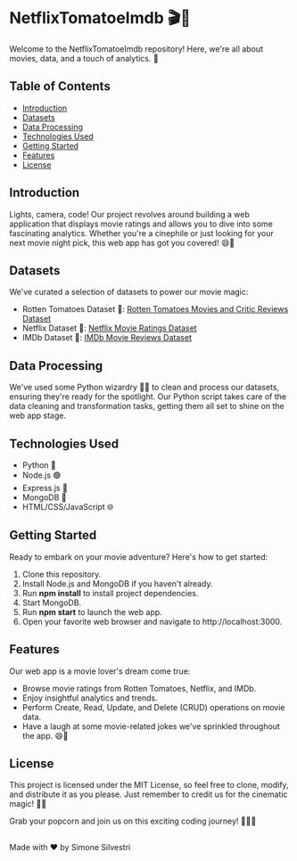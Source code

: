 
# NetflixTomatoeImdb 🎬🍿

Welcome to the NetflixTomatoeImdb repository! Here, we're all about movies, data, and a touch of analytics. 🎉

## Table of Contents

- [Introduction](#introduction)
- [Datasets](#datasets)
- [Data Processing](#data-processing)
- [Technologies Used](#technologies-used)
- [Getting Started](#getting-started)
- [Features](#features)
- [License](#license)

## Introduction

Lights, camera, code! Our project revolves around building a web application that displays movie ratings and allows you to dive into some fascinating analytics. Whether you're a cinephile or just looking for your next movie night pick, this web app has got you covered! 😄🍕

## Datasets

We've curated a selection of datasets to power our movie magic:

- Rotten Tomatoes Dataset 🍅: [Rotten Tomatoes Movies and Critic Reviews Dataset](https://www.kaggle.com/datasets/stefanoleone992/rotten-tomatoes-movies-and-critic-reviews-dataset)
- Netflix Dataset 🍿: [Netflix Movie Ratings Dataset](https://www.kaggle.com/datasets/evanschreiner/netflix-movie-ratings)
- IMDb Dataset 🎥: [IMDb Movie Reviews Dataset](https://ieee-dataport.org/open-access/imdb-movie-reviews-dataset)

## Data Processing

We've used some Python wizardry 🧙‍♂️ to clean and process our datasets, ensuring they're ready for the spotlight. Our Python script takes care of the data cleaning and transformation tasks, getting them all set to shine on the web app stage.

## Technologies Used

- Python 🐍
- Node.js 🟢
- Express.js 🚀
- MongoDB 🍃
- HTML/CSS/JavaScript 🌐

## Getting Started

Ready to embark on your movie adventure? Here's how to get started:

1. Clone this repository.
2. Install Node.js and MongoDB if you haven't already.
3. Run **npm install** to install project dependencies.
4. Start MongoDB.
5. Run **npm start** to launch the web app.
6. Open your favorite web browser and navigate to http://localhost:3000.

## Features

Our web app is a movie lover's dream come true:

- Browse movie ratings from Rotten Tomatoes, Netflix, and IMDb.
- Enjoy insightful analytics and trends.
- Perform Create, Read, Update, and Delete (CRUD) operations on movie data.
- Have a laugh at some movie-related jokes we've sprinkled throughout the app. 😄🎉

## License

This project is licensed under the MIT License, so feel free to clone, modify, and distribute it as you please. Just remember to credit us for the cinematic magic! 🎥✨

Grab your popcorn and join us on this exciting coding journey! 🍿🎉🚀

## 

Made with ❤️ by Simone Silvestri
